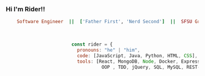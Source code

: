 ### Hi I'm Rider!!                                                  

```ruby
    Software Engineer  ||  ['Father First', 'Nerd Second']  ||  SFSU Grad & UC Davis Certified
```
<br>

```javascript
                        const rider = {
                          pronouns: "he" | "him",
                          code: [JavaScript, Java, Python, HTML, CSS],
                          tools: [React, MongoDB, Node, Docker, Express.js,
                                   OOP , TDD, jQuery, SQL, MySQL, REST-APIs]
```
